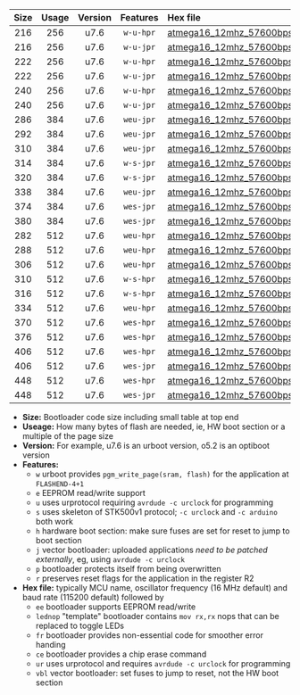 |Size|Usage|Version|Features|Hex file|
|:-:|:-:|:-:|:-:|:--|
|216|256|u7.6|`w-u-hpr`|[atmega16_12mhz_57600bps_ur.hex](https://raw.githubusercontent.com/stefanrueger/urboot/main/atmega16_12mhz_57600bps_ur.hex)|
|216|256|u7.6|`w-u-jpr`|[atmega16_12mhz_57600bps_ur_vbl.hex](https://raw.githubusercontent.com/stefanrueger/urboot/main/atmega16_12mhz_57600bps_ur_vbl.hex)|
|222|256|u7.6|`w-u-hpr`|[atmega16_12mhz_57600bps_lednop_ur.hex](https://raw.githubusercontent.com/stefanrueger/urboot/main/atmega16_12mhz_57600bps_lednop_ur.hex)|
|222|256|u7.6|`w-u-jpr`|[atmega16_12mhz_57600bps_lednop_ur_vbl.hex](https://raw.githubusercontent.com/stefanrueger/urboot/main/atmega16_12mhz_57600bps_lednop_ur_vbl.hex)|
|240|256|u7.6|`w-u-hpr`|[atmega16_12mhz_57600bps_lednop_fr_ur.hex](https://raw.githubusercontent.com/stefanrueger/urboot/main/atmega16_12mhz_57600bps_lednop_fr_ur.hex)|
|240|256|u7.6|`w-u-jpr`|[atmega16_12mhz_57600bps_lednop_fr_ur_vbl.hex](https://raw.githubusercontent.com/stefanrueger/urboot/main/atmega16_12mhz_57600bps_lednop_fr_ur_vbl.hex)|
|286|384|u7.6|`weu-jpr`|[atmega16_12mhz_57600bps_ee_ur_vbl.hex](https://raw.githubusercontent.com/stefanrueger/urboot/main/atmega16_12mhz_57600bps_ee_ur_vbl.hex)|
|292|384|u7.6|`weu-jpr`|[atmega16_12mhz_57600bps_ee_lednop_ur_vbl.hex](https://raw.githubusercontent.com/stefanrueger/urboot/main/atmega16_12mhz_57600bps_ee_lednop_ur_vbl.hex)|
|310|384|u7.6|`weu-jpr`|[atmega16_12mhz_57600bps_ee_lednop_fr_ur_vbl.hex](https://raw.githubusercontent.com/stefanrueger/urboot/main/atmega16_12mhz_57600bps_ee_lednop_fr_ur_vbl.hex)|
|314|384|u7.6|`w-s-jpr`|[atmega16_12mhz_57600bps_vbl.hex](https://raw.githubusercontent.com/stefanrueger/urboot/main/atmega16_12mhz_57600bps_vbl.hex)|
|320|384|u7.6|`w-s-jpr`|[atmega16_12mhz_57600bps_lednop_vbl.hex](https://raw.githubusercontent.com/stefanrueger/urboot/main/atmega16_12mhz_57600bps_lednop_vbl.hex)|
|338|384|u7.6|`weu-jpr`|[atmega16_12mhz_57600bps_ee_lednop_fr_ce_ur_vbl.hex](https://raw.githubusercontent.com/stefanrueger/urboot/main/atmega16_12mhz_57600bps_ee_lednop_fr_ce_ur_vbl.hex)|
|374|384|u7.6|`wes-jpr`|[atmega16_12mhz_57600bps_ee_vbl.hex](https://raw.githubusercontent.com/stefanrueger/urboot/main/atmega16_12mhz_57600bps_ee_vbl.hex)|
|380|384|u7.6|`wes-jpr`|[atmega16_12mhz_57600bps_ee_lednop_vbl.hex](https://raw.githubusercontent.com/stefanrueger/urboot/main/atmega16_12mhz_57600bps_ee_lednop_vbl.hex)|
|282|512|u7.6|`weu-hpr`|[atmega16_12mhz_57600bps_ee_ur.hex](https://raw.githubusercontent.com/stefanrueger/urboot/main/atmega16_12mhz_57600bps_ee_ur.hex)|
|288|512|u7.6|`weu-hpr`|[atmega16_12mhz_57600bps_ee_lednop_ur.hex](https://raw.githubusercontent.com/stefanrueger/urboot/main/atmega16_12mhz_57600bps_ee_lednop_ur.hex)|
|306|512|u7.6|`weu-hpr`|[atmega16_12mhz_57600bps_ee_lednop_fr_ur.hex](https://raw.githubusercontent.com/stefanrueger/urboot/main/atmega16_12mhz_57600bps_ee_lednop_fr_ur.hex)|
|310|512|u7.6|`w-s-hpr`|[atmega16_12mhz_57600bps.hex](https://raw.githubusercontent.com/stefanrueger/urboot/main/atmega16_12mhz_57600bps.hex)|
|316|512|u7.6|`w-s-hpr`|[atmega16_12mhz_57600bps_lednop.hex](https://raw.githubusercontent.com/stefanrueger/urboot/main/atmega16_12mhz_57600bps_lednop.hex)|
|334|512|u7.6|`weu-hpr`|[atmega16_12mhz_57600bps_ee_lednop_fr_ce_ur.hex](https://raw.githubusercontent.com/stefanrueger/urboot/main/atmega16_12mhz_57600bps_ee_lednop_fr_ce_ur.hex)|
|370|512|u7.6|`wes-hpr`|[atmega16_12mhz_57600bps_ee.hex](https://raw.githubusercontent.com/stefanrueger/urboot/main/atmega16_12mhz_57600bps_ee.hex)|
|376|512|u7.6|`wes-hpr`|[atmega16_12mhz_57600bps_ee_lednop.hex](https://raw.githubusercontent.com/stefanrueger/urboot/main/atmega16_12mhz_57600bps_ee_lednop.hex)|
|406|512|u7.6|`wes-hpr`|[atmega16_12mhz_57600bps_ee_lednop_fr.hex](https://raw.githubusercontent.com/stefanrueger/urboot/main/atmega16_12mhz_57600bps_ee_lednop_fr.hex)|
|406|512|u7.6|`wes-jpr`|[atmega16_12mhz_57600bps_ee_lednop_fr_vbl.hex](https://raw.githubusercontent.com/stefanrueger/urboot/main/atmega16_12mhz_57600bps_ee_lednop_fr_vbl.hex)|
|448|512|u7.6|`wes-hpr`|[atmega16_12mhz_57600bps_ee_lednop_fr_ce.hex](https://raw.githubusercontent.com/stefanrueger/urboot/main/atmega16_12mhz_57600bps_ee_lednop_fr_ce.hex)|
|448|512|u7.6|`wes-jpr`|[atmega16_12mhz_57600bps_ee_lednop_fr_ce_vbl.hex](https://raw.githubusercontent.com/stefanrueger/urboot/main/atmega16_12mhz_57600bps_ee_lednop_fr_ce_vbl.hex)|

- **Size:** Bootloader code size including small table at top end
- **Useage:** How many bytes of flash are needed, ie, HW boot section or a multiple of the page size
- **Version:** For example, u7.6 is an urboot version, o5.2 is an optiboot version
- **Features:**
  + `w` urboot provides `pgm_write_page(sram, flash)` for the application at `FLASHEND-4+1`
  + `e` EEPROM read/write support
  + `u` uses urprotocol requiring `avrdude -c urclock` for programming
  + `s` uses skeleton of STK500v1 protocol; `-c urclock` and `-c arduino` both work
  + `h` hardware boot section: make sure fuses are set for reset to jump to boot section
  + `j` vector bootloader: uploaded applications *need to be patched externally*, eg, using `avrdude -c urclock`
  + `p` bootloader protects itself from being overwritten
  + `r` preserves reset flags for the application in the register R2
- **Hex file:** typically MCU name, oscillator frequency (16 MHz default) and baud rate (115200 default) followed by
  + `ee` bootloader supports EEPROM read/write
  + `lednop` "template" bootloader contains `mov rx,rx` nops that can be replaced to toggle LEDs
  + `fr` bootloader provides non-essential code for smoother error handing
  + `ce` bootloader provides a chip erase command
  + `ur` uses urprotocol and requires `avrdude -c urclock` for programming
  + `vbl` vector bootloader: set fuses to jump to reset, not the HW boot section
